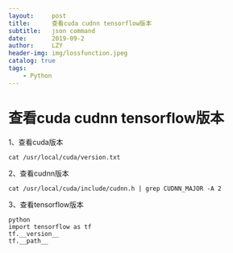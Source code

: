 ```yaml
---
layout:     post
title:      查看cuda cudnn tensorflow版本
subtitle:   json command
date:       2019-09-2
author:     LZY
header-img: img/lossfunction.jpeg
catalog: true
tags:
    - Python
---
```


# 查看cuda cudnn tensorflow版本




1、查看cuda版本

```
cat /usr/local/cuda/version.txt
```

2、查看cudnn版本

```
cat /usr/local/cuda/include/cudnn.h | grep CUDNN_MAJOR -A 2
```

3、查看tensorflow版本

```
python
import tensorflow as tf
tf.__version__
tf.__path__
```
